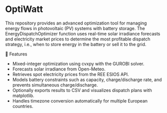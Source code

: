 # OptiWatt
This repository provides an advanced optimization tool for managing energy flows in photovoltaic (PV) systems with battery storage. The EnergyDispatchOptimizer function uses real-time solar irradiance forecasts and electricity market prices to determine the most profitable dispatch strategy, i.e., when to store energy in the battery or sell it to the grid.

🚀 Features
- Mixed-integer optimization using cvxpy with the GUROBI solver.
- Forecasts solar irradiance from Open-Meteo.
- Retrieves spot electricity prices from the REE ESIOS API.
- Models battery constraints such as capacity, charge/discharge rate, and prevents simultaneous charge/discharge.
- Optionally exports results to CSV and visualizes dispatch plans with matplotlib.
- Handles timezone conversion automatically for multiple European countries.
